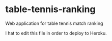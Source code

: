 # table-tennis-ranking
Web application for table tennis match ranking

I hat to edit this file in order to deploy to Heroku.
